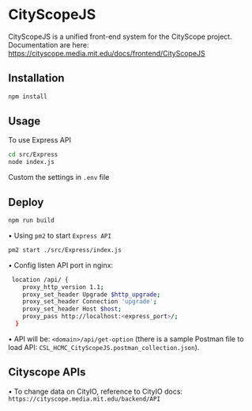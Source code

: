 # CityScopeJS

CityScopeJS is a unified front-end system for the CityScope project. 
Documentation are here: https://cityscope.media.mit.edu/docs/frontend/CityScopeJS

## Installation
```bash
npm install
```
## Usage
To use Express API
```bash
cd src/Express
node index.js
```
Custom the settings in `.env` file

## Deploy
```bash
npm run build
```
• Using `pm2` to start `Express API`
```bash
pm2 start ./src/Express/index.js
```
• Config listen API port in nginx:
```bash
 location /api/ {
    proxy_http_version 1.1;
    proxy_set_header Upgrade $http_upgrade;
    proxy_set_header Connection 'upgrade';
    proxy_set_header Host $host;
    proxy_pass http://localhost:<express_port>/;
  }
```
• API will be: `<domain>/api/get-option` (there is a sample Postman file to load API: `CSL_HCMC_CityScopeJS.postman_collection.json`).

## Cityscope APIs
• To change data on CityIO, reference to CityIO docs: `https://cityscope.media.mit.edu/backend/API`